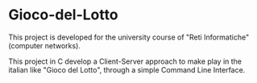 # Gioco-del-Lotto
This project is developed for the university course of "Reti Informatiche" (computer networks).
<br>

This project in C develop a Client-Server approach to make play in the italian like "Gioco del Lotto", through a simple Command Line Interface.
